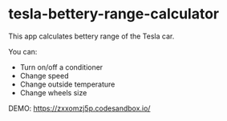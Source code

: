 # tesla-bettery-range-calculator

This app calculates bettery range of the Tesla car.

You can:
- Turn on/off a conditioner
- Change speed
- Change outside temperature
- Change wheels size

DEMO: https://zxxomzj5p.codesandbox.io/
